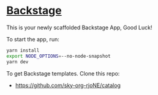 # [Backstage](https://backstage.io)

This is your newly scaffolded Backstage App, Good Luck!

To start the app, run:

```sh
yarn install
export NODE_OPTIONS=--no-node-snapshot
yarn dev
```

To get Backstage templates. Clone this repo:
- https://github.com/sky-org-rjoNE/catalog

